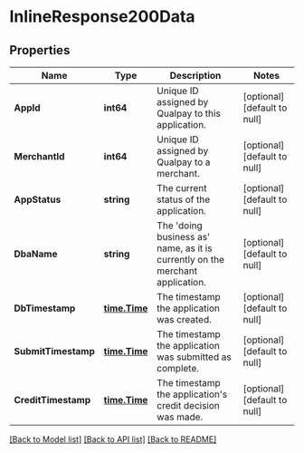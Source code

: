 # InlineResponse200Data

## Properties
Name | Type | Description | Notes
------------ | ------------- | ------------- | -------------
**AppId** | **int64** | Unique ID assigned by Qualpay to this application. | [optional] [default to null]
**MerchantId** | **int64** | Unique ID assigned by Qualpay to a merchant. | [optional] [default to null]
**AppStatus** | **string** | The current status of the application. | [optional] [default to null]
**DbaName** | **string** | The &#x27;doing business as&#x27; name, as it is currently on the merchant application. | [optional] [default to null]
**DbTimestamp** | [**time.Time**](time.Time.md) | The timestamp the application was created. | [optional] [default to null]
**SubmitTimestamp** | [**time.Time**](time.Time.md) | The timestamp the application was submitted as complete. | [optional] [default to null]
**CreditTimestamp** | [**time.Time**](time.Time.md) | The timestamp the application&#x27;s credit decision was made. | [optional] [default to null]

[[Back to Model list]](../README.md#documentation-for-models) [[Back to API list]](../README.md#documentation-for-api-endpoints) [[Back to README]](../README.md)


